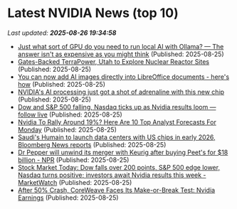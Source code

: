 # Latest NVIDIA News (top 10)
_Last updated: **2025-08-26 19:34:58**_

- [Just what sort of GPU do you need to run local AI with Ollama? — The answer isn't as expensive as you might think](https://www.windowscentral.com/artificial-intelligence/just-what-sort-of-gpu-do-you-need-to-run-local-ai-with-ollama-the-answer-isnt-as-expensive-as-you-might-think) (Published: 2025-08-25)
- [Gates-Backed TerraPower, Utah to Explore Nuclear Reactor Sites](https://financialpost.com/pmn/business-pmn/gates-backed-terrapower-utah-to-explore-nuclear-reactor-sites) (Published: 2025-08-25)
- [You can now add AI images directly into LibreOffice documents - here's how](https://www.zdnet.com/home-and-office/work-life/you-can-now-add-ai-images-directly-into-libreoffice-documents-heres-how/) (Published: 2025-08-25)
- [NVIDIA's AI processing just got a shot of adrenaline with this new chip](https://www.androidheadlines.com/2025/08/nvidias-ai-processing-just-got-a-shot-of-adrenaline-with-this-new-chip.html) (Published: 2025-08-25)
- [Dow and S&P 500 falling, Nasdaq ticks up as Nvidia results loom — follow live](https://biztoc.com/x/d8a7c436f5dc9535) (Published: 2025-08-25)
- [Nvidia To Rally Around 19%? Here Are 10 Top Analyst Forecasts For Monday](https://biztoc.com/x/f59a0d65c813f620) (Published: 2025-08-25)
- [Saudi's Humain to launch data centers with US chips in early 2026, Bloomberg News reports](https://www.channelnewsasia.com/business/saudis-humain-launch-data-centers-us-chips-early-2026-bloomberg-news-reports-5313541) (Published: 2025-08-25)
- [Dr Pepper will unwind its merger with Keurig after buying Peet's for $18 billion - NPR](https://slashdot.org/firehose.pl?op=view&amp;id=178858992) (Published: 2025-08-25)
- [Stock Market Today: Dow falls over 200 points, S&P 500 edge lower, Nasdaq turns positive; investors await Nvidia results this week - MarketWatch](https://slashdot.org/firehose.pl?op=view&amp;id=178858986) (Published: 2025-08-25)
- [After 50% Crash, CoreWeave Faces Its Make-or-Break Test: Nvidia Earnings](https://biztoc.com/x/b4b34e0a0057f695) (Published: 2025-08-25)
